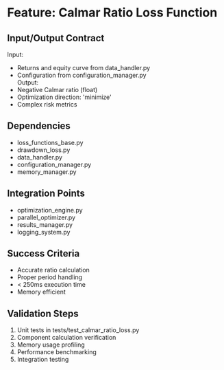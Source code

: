 # Feature: Calmar Ratio Loss Function  

## Input/Output Contract  
Input:  
- Returns and equity curve from data_handler.py  
- Configuration from configuration_manager.py  
Output:  
- Negative Calmar ratio (float)  
- Optimization direction: 'minimize'  
- Complex risk metrics  

## Dependencies  
- loss_functions_base.py  
- drawdown_loss.py  
- data_handler.py  
- configuration_manager.py  
- memory_manager.py  

## Integration Points  
- optimization_engine.py  
- parallel_optimizer.py  
- results_manager.py  
- logging_system.py  

## Success Criteria  
- Accurate ratio calculation  
- Proper period handling  
- < 250ms execution time  
- Memory efficient  

## Validation Steps  
1. Unit tests in tests/test_calmar_ratio_loss.py  
2. Component calculation verification  
3. Memory usage profiling  
4. Performance benchmarking  
5. Integration testing  